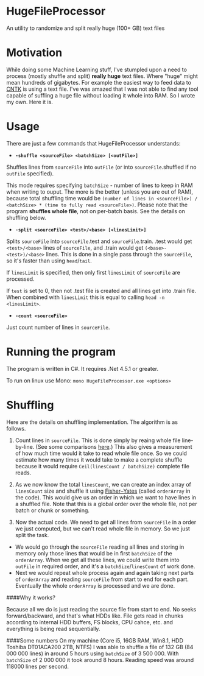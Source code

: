 # HugeFileProcessor
An utility to randomize and split really huge (100+ GB) text files

# Motivation
While doing some Machine Learning stuff, I've stumpled upon a need to process (mostly shuffle and split) **really huge** text files. Where "huge" might mean hundreds of gigabytes. For example the easiest way to feed data to [CNTK](https://github.com/Microsoft/CNTK) is using a text file. I've was amazed that I was not able to find any tool capable of suffling a huge file without loading it whole into RAM. So I wrote my own. Here it is.

# Usage
There are just a few commands that HugeFileProcessor understands:
* **`-shuffle <sourceFile> <batchSize> [<outFile>]`** 
 
Shuffles lines from `sourceFile` into `outFile` (or into `sourceFile`.shuffled if no `outFile` specified).

This mode requires specifying `batchSize` - number of lines to keep in RAM when writing to ouput. The more is the better (unless you are out of RAM), because total shuffling time would be `(number of lines in <sourceFile>) / <batchSize> * (time to fully read <sourceFile>)`. Please note that the program **shuffles whole file**, not on per-batch basis. See the details on shuffling below.

* **`-split <sourceFile> <test>/<base> [<linesLimit>]`**

Splits `sourceFile` into `sourceFile`.test and `sourceFile`.train. .test would get `<test>/<base>` lines of `sourceFile`, and .train would get `(<base>-<test>)/<base>` lines. This is done in a single pass through the `sourceFile`, so it's faster than using `head`/`tail`.

If `linesLimit` is specified, then only first `linesLimit` of `sourceFile` are processed.

If `test` is set to 0, then not .test file is created and all lines get into .train file. When combined with `linesLimit` this is equal to calling `head -n <linesLimit>`.

* **`-count <sourceFile>`**

Just count number of lines in `sourceFile`.

# Running the program

The program is written in C#. It requires .Net 4.5.1 or greater. 

To run on linux use Mono: `mono HugeFileProcessor.exe <options>`

# Shuffling

Here are the details on shuffling implementation. The algorithm is as follows.

1. Count lines in `sourceFile`. This is done simply by reaing whole file line-by-line. (See some comparisons [here](http://cc.davelozinski.com/c-sharp/fastest-way-to-read-text-files).) This also gives a measurement of how much time would it take to read whole file once. So we could estimate how many times it would take to make a complete shuffle because it would require `Ceil(linesCount / batchSize)` complete file reads.

2. As we now know the total `linesCount`, we can create an index array of `linesCount` size and shuffle it using [Fisher–Yates](https://en.wikipedia.org/wiki/Fisher–Yates_shuffle) (called `orderArray` in the code). This would give us an order in which we want to have lines in a shuffled file. Note that this is a global order over the whole file, not per batch or chunk or something.

3. Now the actual code. We need to get all lines from `sourceFile` in a order we just computed, but we can't read whole file in memory. So we just split the task. 
 * We would go through the `sourceFile` reading all lines and storing in memory only those lines that would be in first `batchSize` of the `orderArray`. When we get all these lines, we could write them into `outFile` in required order, and it's a `batchSize`/`linesCount` of work done.
 * Next we would repeat whole process again and again taking next parts of `orderArray` and reading `sourceFile` from start to end for each part. Eventually the whole `orderArray` is processed and we are done.

####Why it works?

Because all we do is just reading the source file from start to end. No seeks forward/backward, and that's what HDDs like. File gets read in chunks according to internal HDD buffers, FS blocks, CPU cahce, etc. and everything is being read sequentially.

####Some numbers
On my machine (Core i5, 16GB RAM, Win8.1, HDD Toshiba DT01ACA200 2TB, NTFS) I was able to shuffle a file of 132 GB (84 000 000 lines) in around 5 hours using `batchSize` of 3 500 000. With `batchSize` of 2 000 000 it took around 8 hours. Reading speed was around 118000 lines per second.

 
